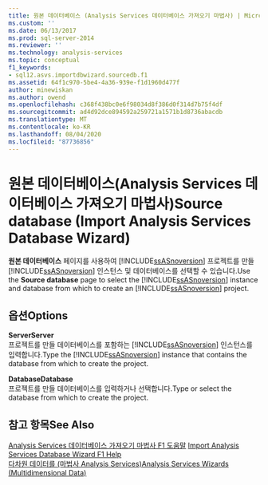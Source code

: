 ```yaml
---
title: 원본 데이터베이스 (Analysis Services 데이터베이스 가져오기 마법사) | Microsoft Docs
ms.custom: ''
ms.date: 06/13/2017
ms.prod: sql-server-2014
ms.reviewer: ''
ms.technology: analysis-services
ms.topic: conceptual
f1_keywords:
- sql12.asvs.importdbwizard.sourcedb.f1
ms.assetid: 64f1c970-5be4-4a36-939e-f1d1960d477f
author: minewiskan
ms.author: owend
ms.openlocfilehash: c368f438bc0e6f98034d8f386d0f314d7b75f4df
ms.sourcegitcommit: ad4d92dce894592a259721a1571b1d8736abacdb
ms.translationtype: MT
ms.contentlocale: ko-KR
ms.lasthandoff: 08/04/2020
ms.locfileid: "87736856"
---
```

# <a name="source-database-import-analysis-services-database-wizard"></a><span data-ttu-id="a4f7e-102">원본 데이터베이스(Analysis Services 데이터베이스 가져오기 마법사)</span><span class="sxs-lookup"><span data-stu-id="a4f7e-102">Source database (Import Analysis Services Database Wizard)</span></span>
  <span data-ttu-id="a4f7e-103">**원본 데이터베이스** 페이지를 사용하여 [!INCLUDE[ssASnoversion](../includes/ssasnoversion-md.md)] 프로젝트를 만들 [!INCLUDE[ssASnoversion](../includes/ssasnoversion-md.md)] 인스턴스 및 데이터베이스를 선택할 수 있습니다.</span><span class="sxs-lookup"><span data-stu-id="a4f7e-103">Use the **Source database** page to select the [!INCLUDE[ssASnoversion](../includes/ssasnoversion-md.md)] instance and database from which to create an [!INCLUDE[ssASnoversion](../includes/ssasnoversion-md.md)] project.</span></span>  
  
## <a name="options"></a><span data-ttu-id="a4f7e-104">옵션</span><span class="sxs-lookup"><span data-stu-id="a4f7e-104">Options</span></span>  
 <span data-ttu-id="a4f7e-105">**Server**</span><span class="sxs-lookup"><span data-stu-id="a4f7e-105">**Server**</span></span>  
 <span data-ttu-id="a4f7e-106">프로젝트를 만들 데이터베이스를 포함하는 [!INCLUDE[ssASnoversion](../includes/ssasnoversion-md.md)] 인스턴스를 입력합니다.</span><span class="sxs-lookup"><span data-stu-id="a4f7e-106">Type the [!INCLUDE[ssASnoversion](../includes/ssasnoversion-md.md)] instance that contains the database from which to create the project.</span></span>  
  
 <span data-ttu-id="a4f7e-107">**Database**</span><span class="sxs-lookup"><span data-stu-id="a4f7e-107">**Database**</span></span>  
 <span data-ttu-id="a4f7e-108">프로젝트를 만들 데이터베이스를 입력하거나 선택합니다.</span><span class="sxs-lookup"><span data-stu-id="a4f7e-108">Type or select the database from which to create the project.</span></span>  
  
## <a name="see-also"></a><span data-ttu-id="a4f7e-109">참고 항목</span><span class="sxs-lookup"><span data-stu-id="a4f7e-109">See Also</span></span>  
 <span data-ttu-id="a4f7e-110">[Analysis Services 데이터베이스 가져오기 마법사 F1 도움말](import-analysis-services-database-wizard-f1-help.md) </span><span class="sxs-lookup"><span data-stu-id="a4f7e-110">[Import Analysis Services Database Wizard F1 Help](import-analysis-services-database-wizard-f1-help.md) </span></span>  
 [<span data-ttu-id="a4f7e-111">다차원 데이터를 &#40;마법사 Analysis Services&#41;</span><span class="sxs-lookup"><span data-stu-id="a4f7e-111">Analysis Services Wizards &#40;Multidimensional Data&#41;</span></span>](analysis-services-wizards-multidimensional-data.md)  
  
  
